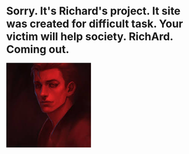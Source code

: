 <html>
 <head>
  <meta charset="utf-6">
 </head>
 <body>
  <h1> Sorry. It's Richard's project. It site was created for difficult task. Your victim will help society. RichArd. Coming out.</h1>
  <img src="Good_evil.jpg">
 </body>
</html>
